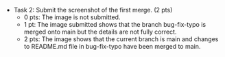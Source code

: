 - Task 2: Submit the screenshot of the first merge. (2 pts)
  - 0 pts: The image is not submitted.
  - 1 pt: The image submitted shows that the branch bug-fix-typo is merged onto main but the details are not fully correct.
  - 2 pts: The image shows that the current branch is main and changes to README.md file in bug-fix-typo have been merged to main.
